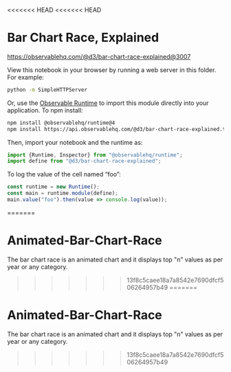 <<<<<<< HEAD
<<<<<<< HEAD
# Bar Chart Race, Explained

https://observablehq.com/@d3/bar-chart-race-explained@3007

View this notebook in your browser by running a web server in this folder. For
example:

~~~sh
python -m SimpleHTTPServer
~~~

Or, use the [Observable Runtime](https://github.com/observablehq/runtime) to
import this module directly into your application. To npm install:

~~~sh
npm install @observablehq/runtime@4
npm install https://api.observablehq.com/@d3/bar-chart-race-explained.tgz?v=3
~~~

Then, import your notebook and the runtime as:

~~~js
import {Runtime, Inspector} from "@observablehq/runtime";
import define from "@d3/bar-chart-race-explained";
~~~

To log the value of the cell named “foo”:

~~~js
const runtime = new Runtime();
const main = runtime.module(define);
main.value("foo").then(value => console.log(value));
~~~
=======
# Animated-Bar-Chart-Race
The bar chart race is an animated chart and it displays top "n" values as per year or any category.
>>>>>>> 13f8c5caee18a7a8542e7690dfcf506264957b49
=======
# Animated-Bar-Chart-Race
The bar chart race is an animated chart and it displays top "n" values as per year or any category.
>>>>>>> 13f8c5caee18a7a8542e7690dfcf506264957b49
